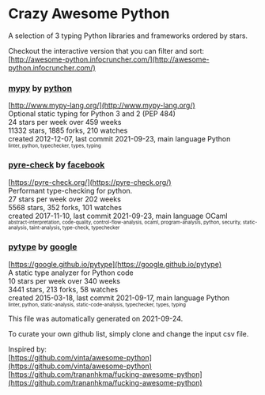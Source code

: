 # Crazy Awesome Python
A selection of 3 typing Python libraries and frameworks ordered by stars.  

Checkout the interactive version that you can filter and sort: 
[http://awesome-python.infocruncher.com/](http://awesome-python.infocruncher.com/)  


### [mypy](https://github.com/python/mypy) by [python](https://github.com/python)  
[http://www.mypy-lang.org/](http://www.mypy-lang.org/)  
Optional static typing for Python 3 and 2 (PEP 484)  
24 stars per week over 459 weeks  
11332 stars, 1885 forks, 210 watches  
created 2012-12-07, last commit 2021-09-23, main language Python  
<sub><sup>linter, python, typechecker, types, typing</sup></sub>


### [pyre-check](https://github.com/facebook/pyre-check) by [facebook](https://github.com/facebook)  
[https://pyre-check.org/](https://pyre-check.org/)  
Performant type-checking for python.  
27 stars per week over 202 weeks  
5568 stars, 352 forks, 101 watches  
created 2017-11-10, last commit 2021-09-23, main language OCaml  
<sub><sup>abstract-interpretation, code-quality, control-flow-analysis, ocaml, program-analysis, python, security, static-analysis, taint-analysis, type-check, typechecker</sup></sub>


### [pytype](https://github.com/google/pytype) by [google](https://github.com/google)  
[https://google.github.io/pytype](https://google.github.io/pytype)  
A static type analyzer for Python code  
10 stars per week over 340 weeks  
3441 stars, 213 forks, 58 watches  
created 2015-03-18, last commit 2021-09-17, main language Python  
<sub><sup>linter, python, static-analysis, static-code-analysis, typechecker, types, typing</sup></sub>


This file was automatically generated on 2021-09-24.  

To curate your own github list, simply clone and change the input csv file.  

Inspired by:  
[https://github.com/vinta/awesome-python](https://github.com/vinta/awesome-python)  
[https://github.com/trananhkma/fucking-awesome-python](https://github.com/trananhkma/fucking-awesome-python)  
